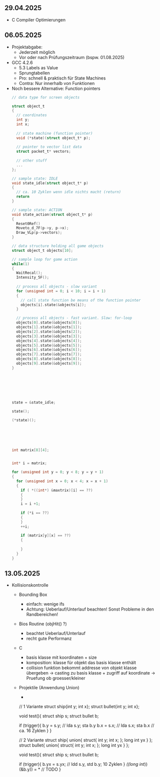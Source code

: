 ## 29.04.2025
- C Compiler Optimierungen

## 06.05.2025
- Projektabgabe:
  - Jederzeit möglich
  - Vor oder nach Prüfungszeitraum (bspw. 01.08.2025)
- GCC 4.2.6
  - 5.3 Labels as Value
  - Sprungtabellen
  - Pro: schnell & praktisch für State Machines
  - Contra: Nur innerhalb von Funktionen
- Noch bessere Alternative: Function pointers
  ```C
  // data type for screen objects

  struct object_t
  {
    // coordinates
    int y;
    int x;
    
    // state machine (function pointer)
    void (*state)(struct object_t* p);
    
    // pointer to vector list data
    struct packet_t* vectors;
    
    // other stuff
    ...
  };

  // sample state: IDLE
  void state_idle(struct object_t* p)
  {
    // ca. 10 Zyklen wenn idle nichts macht (return)
    return
  }

  // sample state: ACTION
  void state_action(struct object_t* p)
  {
    Reset0Ref()
    Moveto_d_7F(p->y, p->x);
    Draw_VLp(p->vectors);
  }

  // data structure holding all game objects
  struct object_t objects[10];

  // sample loop for game action
  while(1)
  {
    WaitRecal();
    Intensity_5F();
    
    // process all objects - slow variant
    for (unsigned int = 0; i < 10; i = i + 1)
    {
      // call state function be means of the function pointer
      objects[i].state(&objects[i]);
    }

    // process all objects - fast variant. Slow: for-loop
    objects[0].state(&objects[0]);
    objects[1].state(&objects[1]);
    objects[2].state(&objects[2]);
    objects[3].state(&objects[3]);
    objects[4].state(&objects[4]);
    objects[5].state(&objects[5]);
    objects[6].state(&objects[6]);
    objects[7].state(&objects[7]);
    objects[8].state(&objects[8]);
    objects[9].state(&objects[9]);
  }







  state = &state_idle;

  state();

  (*state)();






  int matrix[8][4];


  int* i = matrix;

  for (unsigned int y = 0; y < 8; y = y + 1)
  {
    for (unsigned int x = 0; x < 4; x = x + 1)
    {
      if ( *((int*) &maxtrix)[i] == ??)
      {
      }
      i = i +1;
      
      if (*i == ??)
      {
      }
      ++i;
      
      if (matrix[y][x] == ??)
      {
      
      }
    }
  }
  ```

## 13.05.2025
- Kollisionskontrolle
  - Bounding Box
    - einfach: wenige ifs
    - Achtung: Ueberlauf/Unterlauf beachten! Sonst Probleme in den Randbereichen!
  - Bios Routine (objHit() ?)
    - beachtet Ueberlauf/Unterlauf
    - recht gute Performanz
  - C
    - basis klasse mit koordinaten + size
    - komposition: klasse für objekt das basis klasse enthält
    - collision funktion bekommt addresse von objekt klasse übergeben -> casting zu basis klasse + zugriff auf koordinate -> Pruefung ob groesser/kleiner
  - Projektile (Anwendung Union)
    - ```C
    // 1 Variante
    struct ship{int y; int x};
    struct bullet{int y; int x};

    void test(){
      struct ship s;
      struct bullet b;

      if (trigger){
        b.y = s.y; // lda s.y; sta b.y
        b.x = s.x; // lda s.x; sta b.x
                  // ca. 16 Zyklen
      }
    }
    
    
     // 2 Variante
    struct ship{
      union{
        struct{
          int y;
          int x;
        };
        long int yx
      }
    };
    struct bullet{
      union{
        struct{
          int y;
          int x;
        };
        long int yx
      }
    };

    void test(){
      struct ship s;
      struct bullet b;

      if (trigger){
        b.yx = s.yx; // ldd s.y, std b.y; 10 Zyklen
      }
      *((long int*))(&b.y)) = * // TODO
    }
    ```